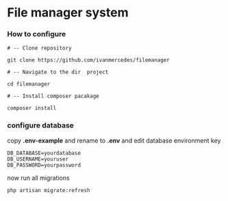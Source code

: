 # File manager system

### How to configure

```
# -- Clone repository

git clone https://github.com/ivanmercedes/filemanager

# -- Navigate to the dir  project

cd filemanager

# -- Install composer pacakage

composer install
```

### configure database

copy **.env-example** and rename to **.env** and edit database environment key

```
DB_DATABASE=yourdatabase
DB_USERNAME=youruser
DB_PASSWORD=yourpassword

```

now run all migrations

```
php artisan migrate:refresh
```

